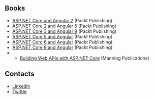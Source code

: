## Books
- [ASP.NET Core and Angular 2](https://www.amazon.com/ASP-NET-Angular-Valerio-Sanctis-2016-10-12/dp/B01NBO0WMF/?tag=ryadel-20) (Packt Publishing)
- [ASP.NET Core 2 and Angular 5](https://www.amazon.com/ASP-NET-Core-Angular-Full-Stack-Development-ebook/dp/B0778LXCCQ/?tag=ryadel-20) (Packt Publishing)
- [ASP.NET Core 3 and Angular 9](https://www.amazon.com/ASP-NET-Core-Angular-stack-development/dp/1789612160/?tag=ryadel-20) (Packt Publishing)
- [ASP.NET Core 5 and Angular](https://www.amazon.com/ASP-NET-Core-Angular-Full-stack-development/dp/1800560338/?tag=ryadel-20) (Packt Publishing)
- [ASP.NET Core 6 and Angular](https://www.amazon.com/ASP-NET-Core-Angular-Full-stack-development/dp/1803239700/?tag=ryadel-20) (Packt Publishing)
- [ASP.NET Core 8 and Angular](https://www.amazon.com/ASP-NET-Core-Angular-Full-stack-development/dp/1805129937/?tag=ryadel-20) (Packt Publishing)
- - [Building Web APIs with ASP.NET Core](https://www.amazon.com/Building-Web-APIs-ASP-NET-Core/dp/1633439488/?tag=ryadel-20) (Manning Publications)

## Contacts
- [LinkedIn](https://www.linkedin.com/in/darkseal/)
- [Twitter](https://twitter.com/ryadel_com)

<!--
**Darkseal/Darkseal** is a ✨ _special_ ✨ repository because its `README.md` (this file) appears on your GitHub profile.

Here are some ideas to get you started:

- 🔭 I’m currently working on ...
- 🌱 I’m currently learning ...
- 👯 I’m looking to collaborate on ...
- 🤔 I’m looking for help with ...
- 💬 Ask me about ...
- 📫 How to reach me: ...
- 😄 Pronouns: ...
- ⚡ Fun fact: ...
-->
